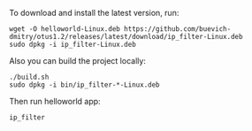 To download and install the latest version, run:
```
wget -O helloworld-Linux.deb https://github.com/buevich-dmitry/otus1.2/releases/latest/download/ip_filter-Linux.deb
sudo dpkg -i ip_filter-Linux.deb
```

Also you can build the project locally:
```
./build.sh
sudo dpkg -i bin/ip_filter-*-Linux.deb
```

Then run helloworld app:
```
ip_filter
```
